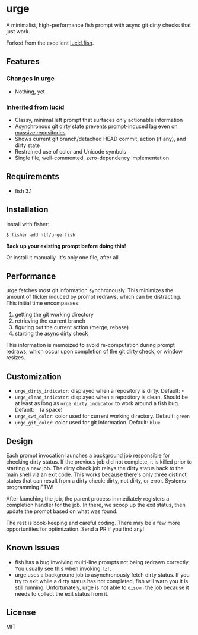 # urge

A minimalist, high-performance fish prompt with async git dirty checks that just work.

Forked from the excellent [lucid.fish](https://github.com/mattgreen/lucid.fish).

## Features

### Changes in urge

* Nothing, yet

### Inherited from lucid

* Classy, minimal left prompt that surfaces only actionable information
* Asynchronous git dirty state prevents prompt-induced lag even on [massive repositories](https://github.com/llvm/llvm-project)
* Shows current git branch/detached HEAD commit, action (if any), and dirty state
* Restrained use of color and Unicode symbols
* Single file, well-commented, zero-dependency implementation

## Requirements

* fish 3.1

## Installation

Install with fisher:

    $ fisher add nlf/urge.fish

**Back up your existing prompt before doing this!**

Or install it manually. It's only one file, after all.

## Performance

urge fetches most git information synchronously. This minimizes the amount of flicker induced by prompt redraws, which can be distracting. This initial time encompasses:

1. getting the git working directory
2. retrieving the current branch
3. figuring out the current action (merge, rebase)
4. starting the async dirty check

This information is memoized to avoid re-computation during prompt redraws, which occur upon completion of the git dirty check, or window resizes.

## Customization

* `urge_dirty_indicator`: displayed when a repository is dirty. Default: `•`
* `urge_clean_indicator`: displayed when a repository is clean. Should be at least as long as `urge_dirty_indicator` to work around a fish bug. Default: ` ` (a space)
* `urge_cwd_color`: color used for current working directory. Default: `green`
* `urge_git_color`: color used for git information. Default: `blue`

## Design

Each prompt invocation launches a background job responsible for checking dirty status. If the previous job did not complete, it is killed prior to starting a new job. The dirty check job relays the dirty status back to the main shell via an exit code. This works because there's only three distinct states that can result from a dirty check: dirty, not dirty, or error. Systems programming FTW!

After launching the job, the parent process immediately registers a completion handler for the job. In there, we scoop up the exit status, then update the prompt based on what was found.

The rest is book-keeping and careful coding. There may be a few more opportunities for optimization. Send a PR if you find any!

## Known Issues

* fish has a bug involving multi-line prompts not being redrawn correctly. You usually see this when invoking `fzf`.
* urge uses a background job to asynchronously fetch dirty status. If you try to exit while a dirty status has not completed, fish will warn you it is still running. Unfortunately, urge is not able to `disown` the job because it needs to collect the exit status from it.

## License
MIT
